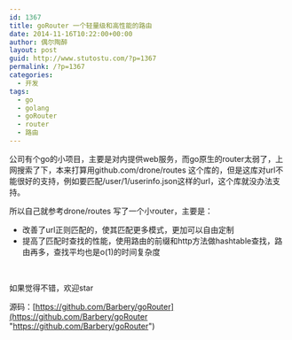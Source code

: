 ```yaml
---
id: 1367
title: goRouter 一个轻量级和高性能的路由
date: 2014-11-16T10:22:00+00:00
author: 偶尔陶醉
layout: post
guid: http://www.stutostu.com/?p=1367
permalink: /?p=1367
categories:
  - 开发
tags:
  - go
  - golang
  - goRouter
  - router
  - 路由
---
```

公司有个go的小项目，主要是对内提供web服务，而go原生的router太弱了，上网搜索了下，本来打算用github.com/drone/routes 这个库的，但是这库对url不能很好的支持，例如要匹配/user/1/userinfo.json这样的url，这个库就没办法支持。

所以自己就参考drone/routes 写了一个小router，主要是：

  * 改善了url正则匹配的，使其匹配更多模式，更加可以自由定制
  * 提高了匹配时查找的性能，使用路由的前缀和http方法做hashtable查找，路由再多，查找平均也是o(1)的时间复杂度</ul>
    &nbsp;

如果觉得不错，欢迎star

源码：[https://github.com/Barbery/goRouter](https://github.com/Barbery/goRouter "https://github.com/Barbery/goRouter")